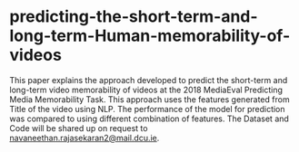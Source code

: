 # predicting-the-short-term-and-long-term-Human-memorability-of-videos
This paper explains the approach developed to predict the short-term and long-term video memorability of videos at the 2018 MediaEval Predicting Media Memorability Task. This approach uses the features generated from Title of the video using NLP. The performance of the model for prediction was compared to using different combination of features.
The Dataset and Code will be shared up on request to navaneethan.rajasekaran2@mail.dcu.ie.
